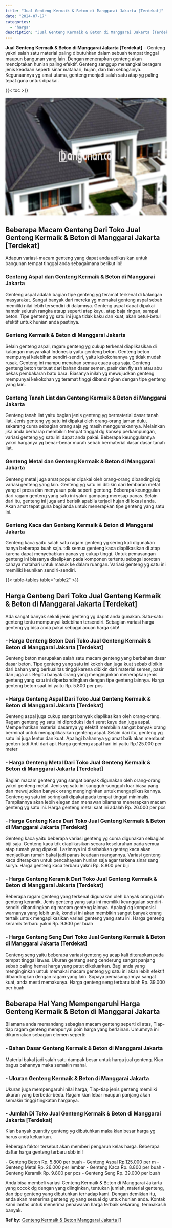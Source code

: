 ```yaml
---
title: "Jual Genteng Kermaik & Beton di Manggarai Jakarta [Terdekat]"
date: "2024-07-17"
categories: 
  - "harga"
description: "Jual Genteng Kermaik & Beton di Manggarai Jakarta [Terdekat]. Anda bisa membeli variasi Genteng Kermaik & Beton di Manggarai Jakarta yang cocok dg dengan yan..."
---
```


**Jual Genteng Kermaik & Beton di Manggarai Jakarta \[Terdekat\]** – Genteng yakni salah satu material paling dibutuhkan dalam sebuah tempat tinggal maupun bangunan yang lain. Dengan menerapkan genteng akan menciptakan hunian paling efektif. Genteng sanggup menangkal beragam jenis keadaan seperti sinar matahari, hujan, dan lain sebagainya. Kegunaannya yg amat utama, genteng menjadi salah satu atap yg paling tepat guna untuk dipakai.

{{< toc >}}

![Jual Genteng Kermaik & Beton di Manggarai Jakarta [Terdekat]](/images/genteng-minimalis-murah20.png)

## Beberapa Macam Genteng Dari Toko Jual Genteng Kermaik & Beton di Manggarai Jakarta \[Terdekat\]

Adapun variasi-macam genteng yang dapat anda aplikasikan untuk bangunan tempat tinggal anda sebagaimana berikut ini!

### Genteng Aspal dan Genteng Kermaik & Beton di Manggarai Jakarta

Genteng aspal adalah bagian tipe genteng yg teramat terkenal di kalangan masyarakat. Sangat banyak dari mereka yg memakai genteng aspal sebab memiliki nilai lebih tersendiri di dalamnya. Genteng aspal dapat dipakai hampir seluruh rangka ataup seperti atap kayu, atap baja ringan, sampai beton. Tipe genteng yg satu ini juga tidak kaku dan kuat, akan betul-betul efektif untuk hunian anda pastinya.

### Genteng Kermaik & Beton di Manggarai Jakarta

Selain genteng aspal, ragam genteng yg cukup terkenal diaplikasikan di kalangan masyarakat Indonesia yaitu genteng beton. Genteng beton mempunyai kelebihan sendiri-sendiri, yaitu kekokohannya yg tidak mudah rusak. Genteng ini mampu menahan semua cuaca apa saja. Genteng genteng beton terbuat dari bahan dasar semen, pasir dan fly ash atau abu bekas pembakaran batu bara. Biasanya inilah yg mewujudkan genteng mempunyai kekokohan yg teramat tinggi dibandingkan dengan tipe genteng yang lain.

### Genteng Tanah Liat dan Genteng Kermaik & Beton di Manggarai Jakarta

Genteng tanah liat yaitu bagian jenis genteng yg bermaterial dasar tanah liat. Jenis genteng yg satu ini dipakai oleh orang-orang jaman dulu, sekarang cuma sebagian orang saja yg masih menggunakannya. Melainkan jika anda berharap membikin tempat tinggal dg konsep perkampungan, variasi genteng yg satu ini dapat anda pakai. Beberapa keunggulannya yakni harganya yg benar-benar murah sebab bermaterial dasar dasar tanah liat.

### Genteng Metal dan Genteng Kermaik & Beton di Manggarai Jakarta

Genteng metal juga amat populer dipakai oleh orang-orang dibandingi dg variasi genteng yang lain. Genteng yg satu ini dibikin dari lembaran metal yang di press dan menyusun pola seperti genteng. Beberapa keunggulan dari ragam genteng yang satu ini yakni gampang meresap panas. Selain dari itu, genteng ini juga anti berisik apabila terjadi hujan di lokasi anda. Akan amat tepat guna bagi anda untuk menerapkan tipe genteng yang satu ini.

### Genteng Kaca dan Genteng Kermaik & Beton di Manggarai Jakarta

Genteng kaca yaitu salah satu ragam genteng yg sering kali digunakan hanya beberapa buah saja. tdk semua genteng kaca diaplikasikan di atap karena dapat menyebabkan panas yg cukup tinggi. Untuk pemasangan genteng ini biasanya diselipkan pada komponen tertentu sebagai sorotan cahaya matahari untuk masuk ke dalam ruangan. Variasi genteng yg satu ini memiliki keunikan sendiri-sendiri.

{{< table-tables table="table2" >}}

## Harga Genteng Dari Toko Jual Genteng Kermaik & Beton di Manggarai Jakarta \[Terdekat\]

Ada sangat banyak sekali jenis genteng yg dapat anda gunakan. Satu-satu genteng tentu mempunyai kelebihan tersendiri. Sebagian variasi harga genteng yg bisa anda pakai sebagai acuan harga sbb!

### \- Harga Genteng Beton Dari Toko Jual Genteng Kermaik & Beton di Manggarai Jakarta \[Terdekat\]

Genteng beton merupakan salah satu macam genteng yang berbahan dasar dasar beton. Tipe genteng yang satu ini kokoh dan juga kuat sebab dibikin dari bahan yang berkualitas tinggi karena dibikin dari material semen, pasir dan juga air. Begitu banyak orang yang menginginkan menerapkan jenis genteng yang satu ini diperbandingkan dengan tipe genteng lainnya. Harga genteng beton saat ini yaitu Rp. 5.800 per pcs

### \- Harga Genteng Aspal Dari Toko Jual Genteng Kermaik & Beton di Manggarai Jakarta \[Terdekat\]

Genteng aspal juga cukup sangat banyak diaplikasikan oleh orang-orang. Ragam genteng yg satu ini diproduksi dari serat kayu dan juga aspal. Memperhatikan material dasarnya yg efektif membikin sangat banyak orang berminat untuk mengaplikasikan genteng aspal. Selain dari itu, genteng yg satu ini juga lentur dan kuat. Apalagi bahannya yg amat baik akan membuat genten tadi Anti dari api. Harga genteng aspal hari ini yaitu Rp.125.000 per meter

### \- Harga Genteng Metal Dari Toko Jual Genteng Kermaik & Beton di Manggarai Jakarta \[Terdekat\]

Bagian macam genteng yang sangat banyak digunakan oleh orang-orang yakni genteng metal. Jenis yg satu ini sungguh-sungguh luar biasa yang dan mewujudkan banyak orang menginginkan untuk mengaplikasikannya. Genteng yg satu ini seringkali dipakai pada tempat tinggal minimalis. Tampilannya akan lebih elegan dan menawan bilamana menerapkan macam genteng yg satu ini. Harga genteng metal saat ini adalah Rp. 26.000 per pcs

### \- Harga Genteng Kaca Dari Toko Jual Genteng Kermaik & Beton di Manggarai Jakarta \[Terdekat\]

Genteng kaca yaitu beberapa variasi genteng yg cuma digunakan sebagian biji saja. Genteng kaca tdk diaplikasikan secara keseluruhan pada semua atap rumah yang dipakai. Lazimnya ini disebabkan genteg kaca akan menjadikan rumah bakal jadi panas keadaan ruangannya. Variasi genteng kaca diterapkan untuk pencahayaan hunian saja agar terkena sinar sang surya. Harga genteng kaca terbaru yakni Rp. 8.800 per biji

### \- Harga Genteng Keramik Dari Toko Jual Genteng Kermaik & Beton di Manggarai Jakarta \[Terdekat\]

Beberapa ragam genteng yang terkenal digunakan oleh banyak orang ialah genteng keramik. Jenis genteng yang satu ini memiliki keunggulan sendiri-sendiri dibandingkan dg macam genteng lainnya. Apalagi dg komposisi warnanya yang lebih unik, kondisi ini akan membikin sangat banyak orang tertaik untuk mengaplikasikan variasi genteng yang satu ini. Harga genteng keramik terbaru yakni Rp. 9.800 per buah

### \- Harga Genteng Seng Dari Toko Jual Genteng Kermaik & Beton di Manggarai Jakarta \[Terdekat\]

Genteng seng yaitu beberapa variasi genteng yg acap kali diterapkan pada tempat tinggal lawas. Ukuran genteng seng cenderung sangat panjang sebab paling hemat harga yang patut dikeluarkan. Bagi anda yang menginginkan untuk memakai macam genteng yg satu ini akan lebih efektif dibandingkan dengan ragam yang lain. Supaya pemasangannya sangat kuat, anda mesti memakunya. Harga genteng seng terbaru ialah Rp. 39.000 per buah

## Beberapa Hal Yang Mempengaruhi Harga Genteng Kermaik & Beton di Manggarai Jakarta

Bilamana anda memandang sebagian macam genteng seperti di atas, Tiap-tiap ragam genteng mempunyai poin harga yang berlainan. Umumnya ini dikarenakan sebagian elemen seperti:

### \- Bahan Dasar Genteng Kermaik & Beton di Manggarai Jakarta

Material bakal jadi salah satu dampak besar untuk harga jual genteng. Kian bagus bahannya maka semakin mahal.

### \- Ukuran Genteng Kermaik & Beton di Manggarai Jakarta

Ukuran juga mempengaruhi nilai harga, Tiap-tiap jenis genteng memiliki ukuran yang berbeda-beda. Ragam kian lebar maupun panjang akan semakin tinggi tingkatan harganya.

### \- Jumlah Di Toko Jual Genteng Kermaik & Beton di Manggarai Jakarta \[Terdekat\]

Kian banyak quantity genteng yg dibutuhkan maka kian besar harga yg harus anda keluarkan.

Beberapa faktor tersebut akan memberi pengaruh kelas harga. Beberapa daftar harga genteng terbaru sbb ini!

\- Genteng Beton Rp. 5.800 per buah - Genteng Aspal Rp.125.000 per m - Genteng Metal Rp. 26.000 per lembar - Genteng Kaca Rp. 8.800 per buah - Genteng Keramik Rp. 9.800 per pcs - Genteng Seng Rp. 39.000 per buah

Anda bisa membeli variasi Genteng Kermaik & Beton di Manggarai Jakarta yang cocok dg dengan yang diinginkan, tentukan jumlah, material genteng, dan tipe genteng yang dibutuhkan terhadap kami. Dengan demikian itu, anda akan menerima genteng yg yang sesuai dg untuk hunian anda. Kontak kami lantas untuk menerima penawaran harga terbaik sekarang, terimakasih banyak.

**Ref by:**  [Genteng Kermaik & Beton  Manggarai Jakarta []](https://id.wikipedia.org/wiki/Genteng)
